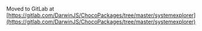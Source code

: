 
Moved to GitLab at [https://gitlab.com/DarwinJS/ChocoPackages/tree/master/systemexplorer](https://gitlab.com/DarwinJS/ChocoPackages/tree/master/systemexplorer)